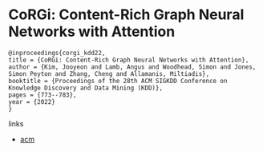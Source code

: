 # CoRGi: Content-Rich Graph Neural Networks with Attention

```
@inproceedings{corgi_kdd22,
title = {CoRGi: Content-Rich Graph Neural Networks with Attention},
author = {Kim, Jooyeon and Lamb, Angus and Woodhead, Simon and Jones, Simon Peyton and Zhang, Cheng and Allamanis, Miltiadis},
booktitle = {Proceedings of the 28th ACM SIGKDD Conference on Knowledge Discovery and Data Mining (KDD)},
pages = {773--783},
year = {2022}
}
```

links
- [acm](https://dl.acm.org/doi/10.1145/3534678.3539306)

